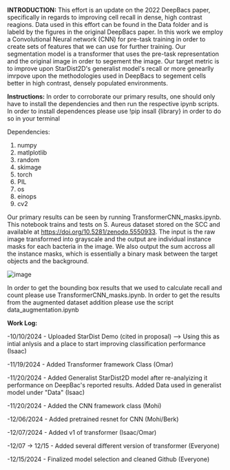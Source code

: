 **INTRODUCTION:**
This effort is an update on the 2022 DeepBacs paper, specifically in regards to improving cell recall in dense, high contrast reagions. Data used in this effort can be found in the Data folder and is labeld by the figures in the original DeepBacs paper. In this work we employ a Convolutional Neural network (CNN) for pre-task training in order to create sets of features that we can use for further training. Our segmentation model is a transformer that uses the pre-task representation and the original image in order to segement the image. Our target metric is to improve upon StarDist2D's generalist model's recall or more genearlly imrpove upon the methodologies used in DeepBacs to segement cells better in high contrast, densely populated environments.



**Instructions:**
In order to corroborate our primary results, one should only have to install the dependencies and then run the respective ipynb scripts. In order to install dependences please use !pip insall {library} in order to do so in your terminal

Dependencies:
1. numpy
2. matlplotlib
3. random
4. skimage
5. torch
6. PIL
7. os
8. einops
9. cv2

Our primary results can be seen by running TransformerCNN_masks.ipynb. This notebook trains and tests on S. Aureus dataset stored on the SCC and available at https://doi.org/10.5281/zenodo.5550933. The input is the raw image transformed into grayscale and the output are individual instance masks for each bacteria in the image. We also output the sum accross all the instance masks, which is essentially a binary mask between the target objects and the background.

![image](https://github.com/user-attachments/assets/b743e9aa-56f0-4233-bd0b-d6e2f4aae666)

In order to get the bounding box results that we used to calculate recall and count please use TransformerCNN_masks.ipynb. 
In order to get the results from the augmented dataset addition please use the script data_augmentation.ipynb

**Work Log:**

-10/10/2024 - Uploaded StarDist Demo (cited in proposal) --> Using this as intial anlysis and a place to start improving classification performance (Isaac)

-11/19/2024 - Added Transformer framework Class (Omar)

-11/20/2024 - Added Generalist StarDist2D model after re-analyizing it performance on DeepBac's reported results. Added Data used in generalist model under "Data" (Isaac)

-11/20/2024 - Added the CNN framework class (Mohi)

-12/06/2024 - Added pretrained resnet for CNN (Mohi/Berk)

-12/07/2024 - Added v1 of transformer (Isaac/Omar)

-12/07 -> 12/15 - Added several different version of transformer (Everyone)

-12/15/2024 - Finalized model selection and cleaned Github (Everyone)
